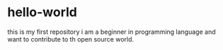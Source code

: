 # hello-world
this is my first repository
i am a beginner in programming language and want to  contribute to th open source world.
